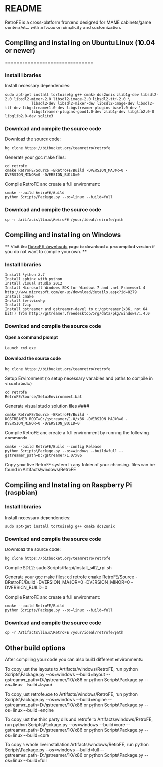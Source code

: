 # README #

RetroFE is a cross-platform frontend designed for MAME cabinets/game centers/etc. with a focus on simplicity and customization.

##  Compiling and installing on Ubuntu Linux (10.04 or newer) ##
===============================
### Install libraries ###
Install necessary dependencies:
	
	sudo apt-get install tortoisehg g++ cmake dos2unix zlib1g-dev libsdl2-2.0 libsdl2-mixer-2.0 libsdl2-image-2.0 libsdl2-ttf-2.0 \
                libsdl2-dev libsdl2-mixer-dev libsdl2-image-dev libsdl2-ttf-dev libgstreamer1.0-dev libgstreamer-plugins-base1.0-dev \
                libgstreamer-plugins-good1.0-dev zlib1g-dev libglib2.0-0 libglib2.0-dev sqlite3

### Download and compile the source code ###
Download the source code:

	hg clone https://bitbucket.org/teamretro/retrofe

Generate your gcc make files:

	cd retrofe
	cmake RetroFE/Source -BRetroFE/Build -DVERSION_MAJOR=0 -DVERSION_MINOR=0 -DVERSION_BUILD=0

Compile RetroFE and create a full environment: 

	cmake --build RetroFE/Build
	python Scripts/Package.py --os=linux --build=full

### Download and compile the source code ###
	cp -r Artifacts\linux\RetroFE /your/ideal/retrofe/path



## Compiling and installing on Windows ## 
** Visit the [RetroFE downloads](retrofe.com/download.php) page to download a precompiled version if you do not want to compile your own. **

### Install libraries ###
	Install Python 2.7
	Install sphinx with python
	Install visual studio 2012
	Install Microsoft Windows SDK for Windows 7 and .net Framework 4 http://www.microsoft.com/en-us/download/details.aspx?id=8279
	Install cmake
	Install tortoisehg
	Install 7zip
	Install gstreamer and gstreamer-devel to c:/gstreamer(x86, not 64 bit!) from http://gstreamer.freedesktop/org/data/pkg/windows/1.4.0

### Download and compile the source code ###
#### Open a command prompt #### 
    Launch cmd.exe
    
#### Download the source code ####

	hg clone https://bitbucket.org/teamretro/retrofe

Setup Environment (to setup necessary variables and paths to compile in visual studio)

	cd retrofe
	RetroFE/Source/SetupEnvironment.bat   

Generate visual studio solution files ####

	cmake RetroFE/Source -BRetroFE/Build -DGSTREAMER_ROOT=C:/gstreamer/1.0/x86 -DVERSION_MAJOR=0 -DVERSION_MINOR=0 -DVERSION_BUILD=0
  
Compile RetroFE and create a full environment by running the following commands

	cmake --build RetroFE/Build --config Release
	python Scripts\Package.py --os=windows --build=full --gstreamer_path=D:/gstreamer/1.0/x86

Copy your live RetroFE system to any folder of your choosing. files can be found in Artifacts\windows\RetroFE


## Compiling and Installing on Raspberry Pi (raspbian) ##
### Install libraries ###
Install necessary dependencies:

	sudo apt-get install tortoisehg g++ cmake dos2unix

### Download and compile the source code ###
Download the source code:

	hg clone https://bitbucket.org/teamretro/retrofe

Compile SDL2:
	sudo Scripts/Raspi/install_sdl2_rpi.sh
   
Generate your gcc make files:
	cd retrofe
	cmake RetroFE/Source -BRetroFE/Build -DVERSION_MAJOR=0 -DVERSION_MINOR=0 -DVERSION_BUILD=0

Compile RetroFE and create a full environment: 

	cmake --build RetroFE/Build
	python Scripts/Package.py --os=linux --build=full

### Download and compile the source code ###
	cp -r Artifacts\linux\RetroFE /your/ideal/retrofe/path


## Other build options ##
After compiling your code you can also build different environments:

To copy just the layouts to Artifacts/windows/RetroFE, run
	python Scripts\Package.py --os=windows --build=layout --gstreamer_path=D:/gstreamer/1.0/x86
	or
	python Scripts\Package.py --os=linux --build=layout
  
To copy just retrofe.exe to Artifacts/windows/RetroFE, run 
	python Scripts\Package.py --os=windows --build=engine --gstreamer_path=D:/gstreamer/1.0/x86
	or
	python Scripts\Package.py --os=linux --build=engine

To copy just the third party dlls and retrofe to Artifacts/windows/RetroFE, run 
	python Scripts\Package.py --os=windows --build=core --gstreamer_path=D:/gstreamer/1.0/x86
	or
	python Scripts\Package.py --os=linux --build=core

To copy a whole live installation Artifacts/windows/RetroFE, run 
	python Scripts\Package.py --os=windows --build=full --gstreamer_path=D:/gstreamer/1.0/x86
	or
	python Scripts\Package.py --os=linux --build=full